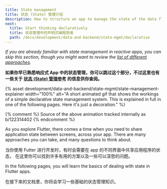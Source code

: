 ```yaml
---
title: State management
title: 状态 (State) 管理介绍
description: How to structure an app to manage the state of the data flowing through it.
next:
  title: Start thinking declaratively
  title: 状态管理中的声明式编程思维
  path: /docs/development/data-and-backend/state-mgmt/declarative
---
```


_If you are already familiar with state management in reactive apps,
you can skip this section, though you might want to review the
[list of different approaches]._

**如果你早已熟悉响应式 App 中的状态管理，你可以跳过这个部分，不过这里也有一些关于 [状态 (State) 管理参考][list of different approaches] 的信息供你查阅。**

{% asset development/data-and-backend/state-mgmt/state-management-explainer width="100%" alt="A short animated gif that shows the workings of a simple declarative state management system. This is explained in full in one of the following pages. Here it's just a decoration." %}

{% comment %}
Source of the above animation tracked internally as b/122314402
{% endcomment %}

As you explore Flutter,
there comes a time when you need to share application
state between screens, across your app.
There are many approaches you can take,
and many questions to think about.

当你使用 Futter 进行开发时，有时会需要在 app 的不同界面中共享应用程序的状态，
在这里你可以找到许多有用的方案以及一些可以深思的问题。

In the following pages, 
you will learn the basics of dealing with state in Flutter apps.

在接下来的文档里，你将会学习一些基础的状态管理知识。

[list of different approaches]: /docs/development/data-and-backend/state-mgmt/options
